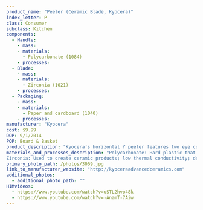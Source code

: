 ```yaml
---
product_name: "Peeler (Ceramic Blade, Kyocera)"
index_letter: P
class: Consumer
subclass: Kitchen
components:
  - Handle:
    - mass: 
    - materials:
      - Polycarbonate (1084)
    - processes:
  - Blade:
    - mass: 
    - materials:
      - Zirconia (1021)
    - processes:
  - Packaging:
    - mass: 
    - materials:
      - Paper and cardboard (1040)
    - processes:
manufacturer: "Kyocera"
cost: $9.99
DOP: 9/1/2014
POP: Board & Basket
product_description: "Kyocera’s horizontal Y peeler features two eye corers to remove imperfections and a comfortable ergonomic handle that complements the Revolution Series cutlery line."
materials_and_processes_description: "Polycarbonate: Hard plastic that's light and waterproof
Zirconia: Used to create ceramic products; low thermal conductivity; dense; can maintain sharp edges longer than othertypes of ceramic materials"
primary_photo_path: /photos/3069.jpg
link_to_manufacturer_website: "http://kyoceraadvancedceramics.com"
additional_photos:
  - additional_photo_path: ""
HIMvideos:
  - https://www.youtube.com/watch?v=uSTL2hvo48k
  - https://www.youtube.com/watch?v=-AnamT-7Aiw
---
```

